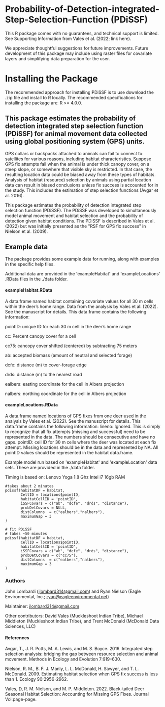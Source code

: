 # Probability-of-Detection-integrated-Step-Selection-Function (PDiSSF)

This R package comes with no guarantees, and technical support is limited. See Supporting Information from Vales et al. (2022; link here).  

We appreciate thoughtful suggestions for future improvements. Future development of this package may include using raster files for covariate layers and simplifying data preparation for the user.

# Installing the Package

The recommended approach for installing PDiSSF is to use download the .zip file and install to R locally. 
The recommended specifications for installing the package are: R >= 4.0.0. 



## This package estimates the probability of detection integrated step selection function (PDiSSF) for animal movement data collected using global positioning system (GPS) units. 

GPS collars or backpacks attached to animals can fail to connect to satellites for various reasons, including habitat characteristics. Suppose GPS fix attempts fail when the animal is under thick canopy cover, on a steep slope, or somewhere that visible sky is restricted. In that case, the resulting location data could be biased away from these types of habitats. Analysis of habitat (resource) selection by animals using partial location data can result in biased conclusions unless fix success is accounted for in the study. This includes the estimation of step selection functions (Avgar et al. 2016).

This package estimates the probability of detection integrated step selection function (PDiSSF). The PDiSSF was developed to simultaneously model animal movement and habitat selection and the probability of detection given habitat conditions. The PDiSSF is described in Vales et al. (2022) but was initially presented as the "RSF for GPS fix success" in Nielson et al. (2009).

## Example data

The package provides some example data for running, along with examples in the specific help files.

Additional data are provided in the 'exampleHabitat' and 'exampleLocations' .RData files in the ./data folder.


#### exampleHabitat.RData
A data.frame named habitat containing covariate values for all 30 m cells within the deer’s home range. Data from the analysis by Vales et al. (2022). See the manuscript for details. This data.frame contains the following information: 

pointID: unique ID for each 30 m cell in the deer’s home range

cc: Percent canopy cover for a cell 

cc75: cancopy cover shifted (centered) by subtracting 75 meters 

ab: accepted biomass (amount of neutral and selected forage)

dcfe: distance (m) to cover-forage edge

drds: distance (m) to the nearest road 

ealbers: easting coordinate for the cell in Albers projection 

nalbers: northing coordinate for the cell in Albers projection

#### exampleLocations.RData
A data.frame named locations of GPS fixes from one deer used in the analysis by Vales et al. (2022). See the manuscript for details. This data.frame contains the following information:
lineno: Ignored. This is simply to recognize that all fix attempts (missing and successful) need to be represented in the data. The numbers should be consecutive and have no gaps.
pointID: cell ID for 30 m cells where the deer was located at each fix attempt. Missing locations should be in the data and represented by NA. All pointID values should be represented in the habitat data.frame. 

Example model run based on 'exampleHabitat' and 'exampleLocation' data sets. These
are provided in the ./data folder.

Timing is based on:
Lenovo Yoga
1.8 Ghz 
Intel i7
16gb RAM

``` library(PDiSSF)
#takes about 2 minutes
pdissf(habitatDF = habitat,
       CellID = locations$pointID,
       habitatCellID = 'pointID',
       iSSFCovars = c("ab", "dcfe", "drds", "distance"),
       probDetCovars = NULL,
       distColumns  = c("ealbers","nalbers"),
       maximumGap = 3
)

# fit PDiSSF
# takes ~50 minutes
pdissf(habitatDF = habitat,
       CellID = locations$pointID,
       habitatCellID = 'pointID',
       iSSFCovars = c("ab", "dcfe", "drds", "distance"),
       probDetCovars = c("cc75"),
       distColumns  = c("ealbers","nalbers"),
       maximumGap = 3
)

```

### Authors 
John Lombardi (jlombard314@gmail.com) and Ryan Nielson (Eagle Environmental, Inc.; ryan@eagleenvironmental.net)

Maintainer: jlombard314@gmail.com

Other contributors: David Vales (Muckleshoot Indian Tribe), Michael Middleton (Muckleshoot Indian Tribe), and 
  Trent McDonald (McDonald Data Sciences, LLC)


#### References

Avgar, T., J. R. Potts, M. A. Lewis, and M. S. Boyce. 2016. Integrated step selection analysis: bridging the gap between resource selection and animal movement. Methods in Ecology and Evolution 7:619–630.

Nielson, R. M., B. F. J. Manly, L. L. McDonald, H. Sawyer, and T. L. McDonald. 2009. Estimating habitat selection when GPS fix success is less than 1. Ecology 90:2956-2962.

Vales, D, R. M. Nielson, and M. P. Middleton. 2022. Black-tailed Deer Seasonal Habitat Selection: Accounting for Missing GPS Fixes. Journal Vol:page-page.

